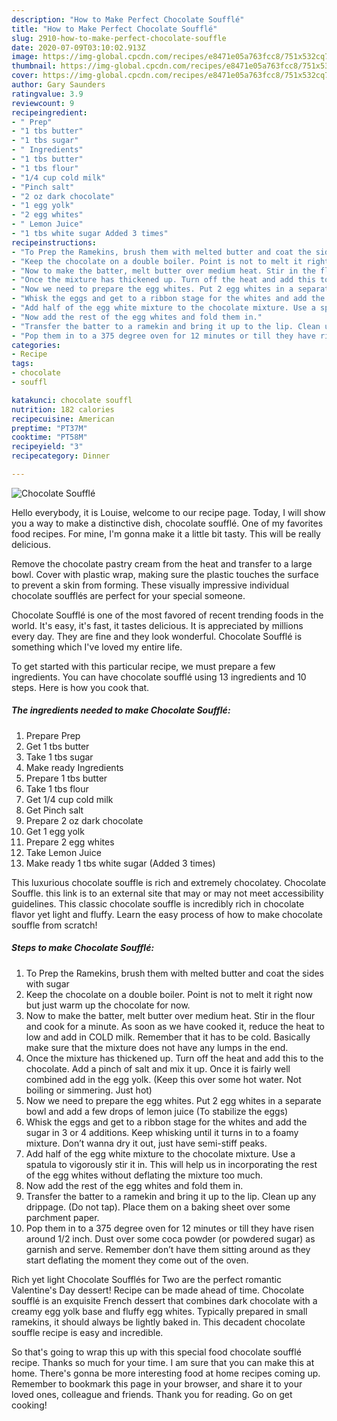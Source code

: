 ```yaml
---
description: "How to Make Perfect Chocolate Soufflé"
title: "How to Make Perfect Chocolate Soufflé"
slug: 2910-how-to-make-perfect-chocolate-souffle
date: 2020-07-09T03:10:02.913Z
image: https://img-global.cpcdn.com/recipes/e8471e05a763fcc8/751x532cq70/chocolate-souffle-recipe-main-photo.jpg
thumbnail: https://img-global.cpcdn.com/recipes/e8471e05a763fcc8/751x532cq70/chocolate-souffle-recipe-main-photo.jpg
cover: https://img-global.cpcdn.com/recipes/e8471e05a763fcc8/751x532cq70/chocolate-souffle-recipe-main-photo.jpg
author: Gary Saunders
ratingvalue: 3.9
reviewcount: 9
recipeingredient:
- " Prep"
- "1 tbs butter"
- "1 tbs sugar"
- " Ingredients"
- "1 tbs butter"
- "1 tbs flour"
- "1/4 cup cold milk"
- "Pinch salt"
- "2 oz dark chocolate"
- "1 egg yolk"
- "2 egg whites"
- " Lemon Juice"
- "1 tbs white sugar Added 3 times"
recipeinstructions:
- "To Prep the Ramekins, brush them with melted butter and coat the sides with sugar"
- "Keep the chocolate on a double boiler. Point is not to melt it right now but just warm up the chocolate for now."
- "Now to make the batter, melt butter over medium heat. Stir in the flour and cook for a minute. As soon as we have cooked it, reduce the heat to low and add in COLD milk. Remember that it has to be cold. Basically make sure that the mixture does not have any lumps in the end."
- "Once the mixture has thickened up. Turn off the heat and add this to the chocolate. Add a pinch of salt and mix it up. Once it is fairly well combined add in the egg yolk. (Keep this over some hot water. Not boiling or simmering. Just hot)"
- "Now we need to prepare the egg whites. Put 2 egg whites in a separate bowl and add a few drops of lemon juice (To stabilize the eggs)"
- "Whisk the eggs and get to a ribbon stage for the whites and add the sugar in 3 or 4 additions. Keep whisking until it turns in to a foamy mixture. Don’t wanna dry it out, just have semi-stiff peaks."
- "Add half of the egg white mixture to the chocolate mixture. Use a spatula to vigorously stir it in. This will help us in incorporating the rest of the egg whites without deflating the mixture too much."
- "Now add the rest of the egg whites and fold them in."
- "Transfer the batter to a ramekin and bring it up to the lip. Clean up any drippage. (Do not tap). Place them on a baking sheet over some parchment paper."
- "Pop them in to a 375 degree oven for 12 minutes or till they have risen around 1/2 inch. Dust over some coca powder (or powdered sugar) as garnish and serve. Remember don’t have them sitting around as they start deflating the moment they come out of the oven."
categories:
- Recipe
tags:
- chocolate
- souffl

katakunci: chocolate souffl 
nutrition: 182 calories
recipecuisine: American
preptime: "PT37M"
cooktime: "PT58M"
recipeyield: "3"
recipecategory: Dinner

---
```



![Chocolate Soufflé](https://img-global.cpcdn.com/recipes/e8471e05a763fcc8/751x532cq70/chocolate-souffle-recipe-main-photo.jpg)

Hello everybody, it is Louise, welcome to our recipe page. Today, I will show you a way to make a distinctive dish, chocolate soufflé. One of my favorites food recipes. For mine, I'm gonna make it a little bit tasty. This will be really delicious.

Remove the chocolate pastry cream from the heat and transfer to a large bowl. Cover with plastic wrap, making sure the plastic touches the surface to prevent a skin from forming. These visually impressive individual chocolate soufflés are perfect for your special someone.

Chocolate Soufflé is one of the most favored of recent trending foods in the world. It's easy, it's fast, it tastes delicious. It is appreciated by millions every day. They are fine and they look wonderful. Chocolate Soufflé is something which I've loved my entire life.


To get started with this particular recipe, we must prepare a few ingredients. You can have chocolate soufflé using 13 ingredients and 10 steps. Here is how you cook that.

<!--inarticleads1-->

##### The ingredients needed to make Chocolate Soufflé:

1. Prepare  Prep
1. Get 1 tbs butter
1. Take 1 tbs sugar
1. Make ready  Ingredients
1. Prepare 1 tbs butter
1. Take 1 tbs flour
1. Get 1/4 cup cold milk
1. Get Pinch salt
1. Prepare 2 oz dark chocolate
1. Get 1 egg yolk
1. Prepare 2 egg whites
1. Take  Lemon Juice
1. Make ready 1 tbs white sugar (Added 3 times)


This luxurious chocolate souffle is rich and extremely chocolatey. Chocolate Souffle. this link is to an external site that may or may not meet accessibility guidelines. This classic chocolate souffle is incredibly rich in chocolate flavor yet light and fluffy. Learn the easy process of how to make chocolate souffle from scratch! 

<!--inarticleads2-->

##### Steps to make Chocolate Soufflé:

1. To Prep the Ramekins, brush them with melted butter and coat the sides with sugar
1. Keep the chocolate on a double boiler. Point is not to melt it right now but just warm up the chocolate for now.
1. Now to make the batter, melt butter over medium heat. Stir in the flour and cook for a minute. As soon as we have cooked it, reduce the heat to low and add in COLD milk. Remember that it has to be cold. Basically make sure that the mixture does not have any lumps in the end.
1. Once the mixture has thickened up. Turn off the heat and add this to the chocolate. Add a pinch of salt and mix it up. Once it is fairly well combined add in the egg yolk. (Keep this over some hot water. Not boiling or simmering. Just hot)
1. Now we need to prepare the egg whites. Put 2 egg whites in a separate bowl and add a few drops of lemon juice (To stabilize the eggs)
1. Whisk the eggs and get to a ribbon stage for the whites and add the sugar in 3 or 4 additions. Keep whisking until it turns in to a foamy mixture. Don’t wanna dry it out, just have semi-stiff peaks.
1. Add half of the egg white mixture to the chocolate mixture. Use a spatula to vigorously stir it in. This will help us in incorporating the rest of the egg whites without deflating the mixture too much.
1. Now add the rest of the egg whites and fold them in.
1. Transfer the batter to a ramekin and bring it up to the lip. Clean up any drippage. (Do not tap). Place them on a baking sheet over some parchment paper.
1. Pop them in to a 375 degree oven for 12 minutes or till they have risen around 1/2 inch. Dust over some coca powder (or powdered sugar) as garnish and serve. Remember don’t have them sitting around as they start deflating the moment they come out of the oven.


Rich yet light Chocolate Soufflés for Two are the perfect romantic Valentine&#39;s Day dessert! Recipe can be made ahead of time. Chocolate soufflé is an exquisite French dessert that combines dark chocolate with a creamy egg yolk base and fluffy egg whites. Typically prepared in small ramekins, it should always be lightly baked in. This decadent chocolate souffle recipe is easy and incredible. 

So that's going to wrap this up with this special food chocolate soufflé recipe. Thanks so much for your time. I am sure that you can make this at home. There's gonna be more interesting food at home recipes coming up. Remember to bookmark this page in your browser, and share it to your loved ones, colleague and friends. Thank you for reading. Go on get cooking!
